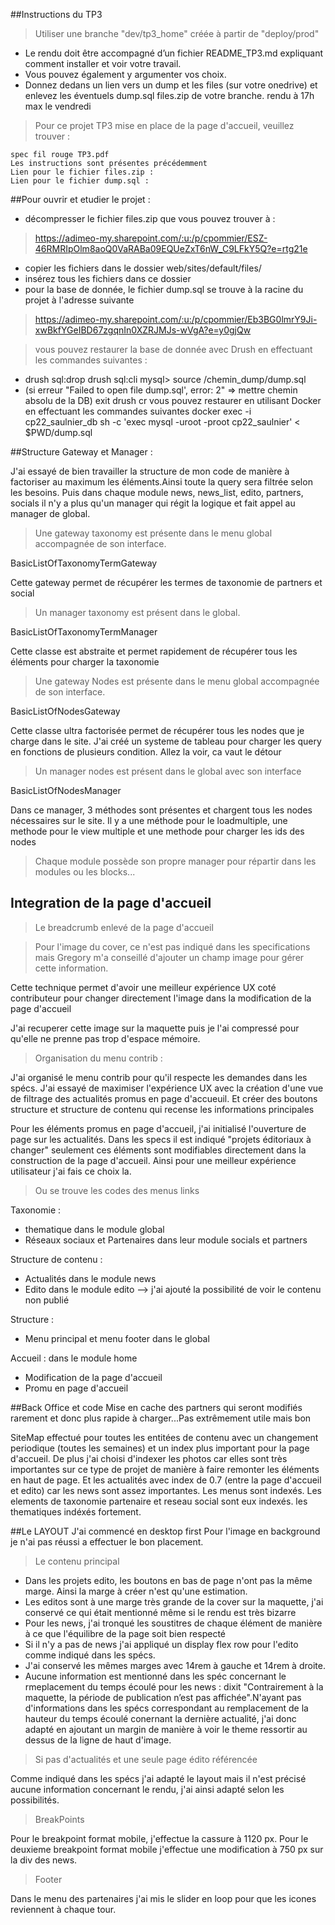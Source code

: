 
##Instructions du TP3
>Utiliser une branche "dev/tp3_home" créée à partir de "deploy/prod"
- Le rendu doit être accompagné d’un fichier README_TP3.md expliquant comment installer et voir votre travail.
- Vous pouvez également y argumenter vos choix.
- Donnez dedans un lien vers un dump et les files (sur votre onedrive) et enlevez les éventuels dump.sql files.zip de votre branche.
rendu à 17h max le vendredi


>Pour ce projet TP3 mise en place de la page d'accueil, veuillez trouver :

    spec fil rouge TP3.pdf
    Les instructions sont présentes précédemment
    Lien pour le fichier files.zip :
    Lien pour le fichier dump.sql :

##Pour ouvrir et etudier le projet :

- décompresser le fichier files.zip que vous pouvez trouver à :
>https://adimeo-my.sharepoint.com/:u:/p/cpommier/ESZ-46RMRIpOlm8aoQ0VaRABa09EQUeZxT6nW_C9LFkY5Q?e=rtg21e
- copier les fichiers dans le dossier web/sites/default/files/
- insérez tous les fichiers dans ce dossier
- pour la base de donnée, le fichier dump.sql se trouve à la racine du projet à l'adresse suivante
>https://adimeo-my.sharepoint.com/:u:/p/cpommier/Eb3BG0lmrY9Ji-xwBkfYGeIBD67zgqnIn0XZRJMJs-wVgA?e=y0gjQw

>vous pouvez restaurer la base de donnée avec Drush en effectuant les commandes suivantes :
- drush sql:drop drush sql:cli mysql> source /chemin_dump/dump.sql
- (si erreur "Failed to open file dump.sql', error: 2" => mettre chemin absolu de la DB) exit drush cr
vous pouvez restaurer en utilisant Docker en effectuant les commandes suivantes
docker exec -i cp22_saulnier_db sh -c 'exec mysql -uroot -proot cp22_saulnier' < $PWD/dump.sql


##Structure Gateway et Manager :

J'ai essayé de bien travailler la structure de mon code de manière à factoriser au maximum les éléments.Ainsi toute la query sera filtrée selon les besoins.
Puis dans chaque module news, news_list, edito, partners, socials il n'y a plus qu'un manager qui régit la logique et fait appel au manager de global.

> Une gateway taxonomy est présente dans le menu global accompagnée de son interface.

BasicListOfTaxonomyTermGateway

Cette gateway permet de récupérer les termes de taxonomie de partners et social

> Un manager taxonomy est présent dans le global.

BasicListOfTaxonomyTermManager

Cette classe est abstraite et permet rapidement de récupérer tous les éléments pour charger la taxonomie

> Une gateway Nodes est présente dans le menu global accompagnée de son interface.

BasicListOfNodesGateway

Cette classe ultra factorisée permet de récupérer tous les nodes que je charge dans le site.
J'ai créé un systeme de tableau pour charger les query en fonctions de plusieurs condition.
Allez la voir, ca vaut le détour

> Un manager nodes est présent dans le global avec son interface

BasicListOfNodesManager

Dans ce manager, 3 méthodes sont présentes et chargent tous les nodes nécessaires sur le site.
Il y a une méthode pour le loadmultiple, une methode pour le view multiple et une methode pour charger les ids des nodes


>Chaque module possède son propre manager pour répartir dans les modules ou les blocks...


## Integration de la page d'accueil
>Le breadcrumb enlevé de la page d'accueil

>Pour l'image du cover, ce n'est pas indiqué dans les specifications mais Gregory m'a conseillé d'ajouter un champ image pour gérer cette information.

Cette technique permet d'avoir une meilleur expérience UX coté contributeur pour changer directement l'image dans la modification de la page d'accueil

J'ai recuperer cette image sur la maquette puis je l'ai compressé pour qu'elle ne prenne pas trop d'espace mémoire.

>Organisation du menu contrib :

J'ai organisé le menu contrib pour qu'il respecte les demandes dans les spécs.
J'ai essayé de maximiser l'expérience UX avec la création d'une vue de filtrage des actualités promus en page d'accueuil.
Et créer des boutons structure et structure de contenu qui recense les informations principales

Pour les éléments promus en page d'accueil, j'ai initialisé l'ouverture de page sur les actualités.
Dans les specs il est indiqué "projets éditoriaux à changer" seulement ces éléments sont modifiables directement dans la construction de la page d'accueil.
Ainsi pour une meilleur expérience utilisateur j'ai fais ce choix la.

>Ou se trouve les codes des menus links

Taxonomie :
- thematique dans le module global
- Réseaux sociaux et Partenaires dans leur module socials et partners

Structure de contenu :
- Actualités dans le module news
- Edito dans le module edito
--> j'ai ajouté la possibilité de voir le contenu non publié

Structure :
- Menu principal et menu footer dans le global

Accueil : dans le module home
- Modification de la page d'accueil
- Promu en page d'accueil


##Back Office et code
Mise en cache des partners qui seront modifiés rarement et donc plus rapide à charger...Pas extrêmement utile mais bon

SiteMap effectué pour toutes les entitées de contenu avec un changement periodique (toutes les semaines) et un index plus important pour la page d'accueil.
De plus j'ai choisi d'indexer les photos car elles sont très importantes sur ce type de projet de manière à faire remonter les éléments en haut de page.
Et les actualités avec index de 0.7 (entre la page d'accueil et edito) car les news sont assez importantes.
Les menus sont indexés.
Les elements de taxonomie partenaire et reseau social sont eux indexés.
les thematiques  indéxés fortement.

##Le LAYOUT
J'ai commencé en desktop first
Pour l'image en background je n'ai pas réussi a effectuer le bon placement.


>Le contenu principal

- Dans les projets edito, les boutons en bas de page n'ont pas la même marge. Ainsi la marge à créer n'est qu'une estimation.
- Les editos sont à une marge très grande de la cover sur la maquette, j'ai conservé ce qui était mentionné même si le rendu est très bizarre
- Pour les news, j'ai tronqué les soustitres de chaque élément de manière à ce que l'équilibre de la page soit bien respecté
- Si il n'y a pas de news j'ai appliqué un display flex row pour l'edito comme indiqué dans les spécs.
- J'ai conservé les mêmes marges avec 14rem à gauche et 14rem à droite.
- Aucune information est mentionné dans les spéc concernant le rmeplacement du temps écoulé pour les news : dixit "Contrairement à la maquette, la période de publication n’est pas
  affichée".N'ayant pas d'informations dans les spécs correspondant au remplacement de la hauteur du temps écoulé conernant la dernière actualité,
  j'ai donc adapté en ajoutant un margin de manière à voir le theme ressortir au dessus de la ligne de haut d'image.

> Si pas d'actualités et une seule page édito référencée
>
Comme indiqué dans les spécs j'ai adapté le layout mais il n'est précisé aucune information concernant le rendu, j'ai ainsi adapté selon les possibilités.

>BreakPoints

Pour le breakpoint format mobile, j'effectue la cassure à 1120 px.
Pour le deuxieme breakpoint format mobile j'effectue une modification à 750 px sur la div des news.

>Footer

Dans le menu des partenaires j'ai mis le slider en loop pour que les icones reviennent à chaque tour.


